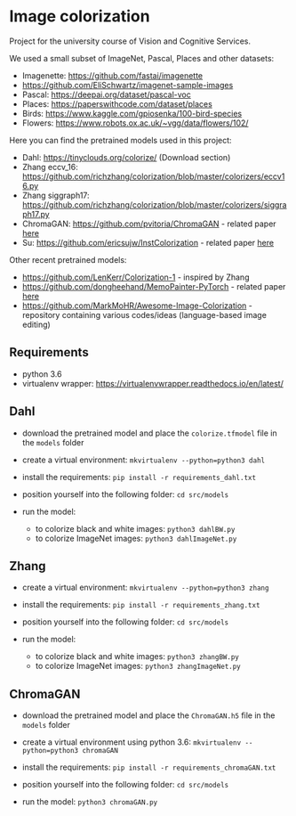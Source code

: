 # Image colorization
Project for the university course of Vision and Cognitive Services.

We used a small subset of ImageNet, Pascal, Places and other datasets:
- Imagenette: https://github.com/fastai/imagenette
- https://github.com/EliSchwartz/imagenet-sample-images
- Pascal: https://deepai.org/dataset/pascal-voc
- Places: https://paperswithcode.com/dataset/places
- Birds: https://www.kaggle.com/gpiosenka/100-bird-species
- Flowers: https://www.robots.ox.ac.uk/~vgg/data/flowers/102/

Here you can find the pretrained models used in this project:
- Dahl: https://tinyclouds.org/colorize/ (Download section)
- Zhang eccv_16: https://github.com/richzhang/colorization/blob/master/colorizers/eccv16.py
- Zhang siggraph17: https://github.com/richzhang/colorization/blob/master/colorizers/siggraph17.py
- ChromaGAN: https://github.com/pvitoria/ChromaGAN - related paper [here](https://arxiv.org/pdf/1907.09837.pdf)
- Su: https://github.com/ericsujw/InstColorization - related paper [here](https://arxiv.org/pdf/2005.10825.pdf)

Other recent pretrained models:
- https://github.com/LenKerr/Colorization-1 - inspired by Zhang
- https://github.com/dongheehand/MemoPainter-PyTorch - related paper [here](https://arxiv.org/pdf/1906.11888.pdf)
- https://github.com/MarkMoHR/Awesome-Image-Colorization - repository containing various codes/ideas (language-based image editing)

## Requirements
- python 3.6
- virtualenv wrapper: https://virtualenvwrapper.readthedocs.io/en/latest/

## Dahl
- download the pretrained model and place the `colorize.tfmodel` file in the `models` folder
- create a virtual environment: `mkvirtualenv --python=python3 dahl`
- install the requirements: `pip install -r requirements_dahl.txt`
- position yourself into the following folder: `cd src/models`

- run the model: 
  - to colorize black and white images: `python3 dahlBW.py`
  - to colorize ImageNet images: `python3 dahlImageNet.py`
    
## Zhang
- create a virtual environment: `mkvirtualenv --python=python3 zhang`
- install the requirements: `pip install -r requirements_zhang.txt`
- position yourself into the following folder: `cd src/models`

- run the model: 
  - to colorize black and white images: `python3 zhangBW.py`
  - to colorize ImageNet images: `python3 zhangImageNet.py`

## ChromaGAN
- download the pretrained model and place the `ChromaGAN.h5` file in the `models` folder
- create a virtual environment using python 3.6: `mkvirtualenv --python=python3 chromaGAN`
- install the requirements: `pip install -r requirements_chromaGAN.txt`
- position yourself into the following folder: `cd src/models`

- run the model: `python3 chromaGAN.py`
